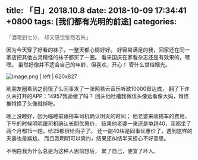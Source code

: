 
title: 「日」2018.10.8
date: 2018-10-09 17:34:41 +0800
tags: [我们都有光明的前途]
categories:
---
<span data-type="color" style="color:#595959">「</span><span data-type="background" style="background-color:rgb(255, 255, 255)"><span data-type="color" style="color:#595959">酒喝到七分，</span></span>
<span data-type="background" style="background-color:rgb(255, 255, 255)"><span data-type="color" style="color:#595959">却又感觉怅然若失</span></span><span data-type="color" style="color:#595959">」</span>


因为今天穿了好看的袜子，一整天都心情好好。
好容易满足的我，回家还在同一家店把其他古灵精怪的袜子都买了一圈。
看来国庆在家看杂志还是有效果的，嘿嘿。
虽然好像并不适合自己的年龄，但喜欢，开心！
管什么世俗眼光。


![image.png | left | 620x827](https://cdn.nlark.com/yuque/0/2018/png/124911/1539078608410-a35bc822-cd62-45df-900a-06d65e2e4229.png "")



刷朋友圈看到之前饿了么同事发了一张网易云音乐听歌10000首达成，
翻了下许久未打开的APP：14957我骄傲了吗？
回头他吐槽我微信头像远看像大妈，难怪推特换了头像就掉粉。


晚上没睡好，因为临睡前跟搭车司机确认明天的时间；
他老婆来收搭车的费用，下午的时候明明跟司机确认长期优惠价，
结果他老婆一来还是单趟40，我都坐了两个月都15一趟，给25都很给面子了。
还一副40块是同事优惠价了，遇到这样的夫妻也是尴尬。
而且我明明可以爽约，结果还纠结半天担心不好意思。

不明白我为什么总是为这种人思前想后，
累了自己，便宜了坏人。


